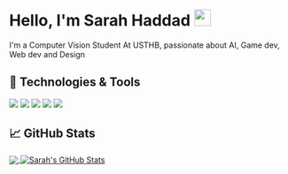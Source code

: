 # Hello, I'm Sarah Haddad <img src="https://raw.githubusercontent.com/MartinHeinz/MartinHeinz/master/wave.gif" width="30px" height="30px" />

I'm a Computer Vision Student At USTHB, passionate about AI, Game dev, Web dev and Design

## 🔧 Technologies & Tools

![](https://img.shields.io/badge/Code-Python-informational?style=flat&logo=python&logoColor=white&color=2bbc8a)
![](https://img.shields.io/badge/Code-JavaScript-informational?style=flat&logo=javascript&logoColor=white&color=2bbc8a)
![](https://img.shields.io/badge/Code-Vue-informational?style=flat&logo=vue.js&logoColor=white&color=2bbc8a)
![](https://img.shields.io/badge/Code-Dart-informational?style=flat&logo=dart&logoColor=white&color=2bbc8a)
![](https://img.shields.io/badge/Code-Flutter-informational?style=flat&logo=flutter&logoColor=white&color=2bbc8a)


## &#x1f4c8; GitHub Stats

<a href="https://github.com/SARAH-HADDAD/SARAH-HADDAD.git">
  <img align="center" src="https://github-readme-stats.vercel.app/api/top-langs/?username=SARAH-HADDAD&hide=java,html,tex&title_color=ffffff&text_color=c9cacc&icon_color=2bbc8a&bg_color=1d1f21&langs_count=3" />
</a>
<a href="https://github.com/SARAH-HADDAD/SARAH-HADDAD.git">
  <img align="center" src="https://github-readme-stats.vercel.app/api?username=SARAH-HADDAD&show_icons=true&line_height=27&count_private=true&title_color=ffffff&text_color=c9cacc&icon_color=2bbc8a&bg_color=1d1f21" alt="Sarah's GitHub Stats" />
</a>

